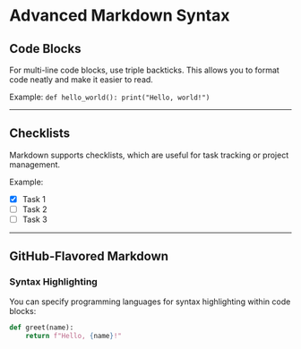 # Advanced Markdown Syntax

## Code Blocks

For multi-line code blocks, use triple backticks. This allows you to format code neatly and make it easier to read.

Example: ``def hello_world(): print("Hello, world!")``

---

## Checklists

Markdown supports checklists, which are useful for task tracking or project management.

Example:

- [X] Task 1
- [ ] Task 2
- [ ] Task 3

---

## GitHub-Flavored Markdown

### Syntax Highlighting

You can specify programming languages for syntax highlighting within code blocks:

```python
def greet(name):
    return f"Hello, {name}!"
```
